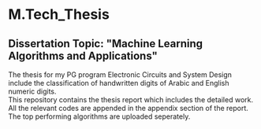 # M.Tech_Thesis
## Dissertation Topic: "Machine Learning Algorithms and Applications"<br>
The thesis for my PG program Electronic Circuits and System Design include the classification of handwritten digits of Arabic and English numeric digits.<br>
This repository contains the thesis report which includes the detailed work.<br>
All the relevant codes are appended in the appendix section of the report.<br>
The top performing algorithms are uploaded seperately.
